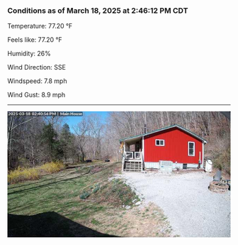 ### Conditions as of March 18, 2025 at 2:46:12 PM CDT 

Temperature: 77.20 &deg;F

Feels like: 77.20 &deg;F

Humidity: 26%

Wind Direction: SSE

Windspeed: 7.8 mph

Wind Gust: 8.9 mph

---

<img src="./images/latest.jpeg"/>

